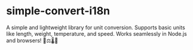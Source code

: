 # simple-convert-i18n
A simple and lightweight library for unit conversion. Supports basic units like length, weight, temperature, and speed. Works seamlessly in Node.js and browsers! 📏⚖️🌡️🚀
